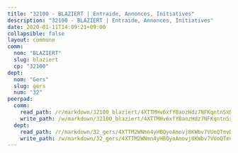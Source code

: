 ```yaml
---
title: "32100 - BLAZIERT | Entraide, Annonces, Initiatives"
description: "32100 - BLAZIERT | Entraide, Annonces, Initiatives"
date: 2020-01-11T14:09:21+09:00
collapsible: false
layout: commune
comm:
  nom: "BLAZIERT"
  slug: blaziert
  cp: "32100"
dept:
  nom: "Gers"
  slug: gers
  num: "32"
peerpad:
  comm:
    read_path: /r/markdown/32100_blaziert/4XTTMHv6xfYBaozHdz7NFKqntnSxDYKU5XMjw9Nt8gFLYScoh
    write_path: /w/markdown/32100_blaziert/4XTTMHv6xfYBaozHdz7NFKqntnSxDYKU5XMjw9Nt8gFLYScoh-K3TgV1b3Y5est8NYNU89oDGHiA2Mf8xYUT4VU9Yfaxwne3119P5D59TzGtPgyUZ7ZkgvRghwCS26aRFBzP2gPY3qTLxcLWfhiN9TUyTuo1CzykgmjmvLVV7fYXKMwPzcRzY3zgzj
  dept:
    read_path: /r/markdown/32_gers/4XTTM2WNmn4yHBQyoAmovj8KWbv7VUoQTmvDpdT3o124AgWEe
    write_path: /w/markdown/32_gers/4XTTM2WNmn4yHBQyoAmovj8KWbv7VUoQTmvDpdT3o124AgWEe-K3TgUpYJfQLfW5uoLbdwErZNx29AEkCAso1EvCZzqaD3z7aQWWvGchjPJifpsj2b2MrnxAXUWCQXyv6K9rEMDPiEmuqTRE8ziuYLh1MUbtQUwwoYxV2abqSdJr66fFRHJZtY62y8
---
```


